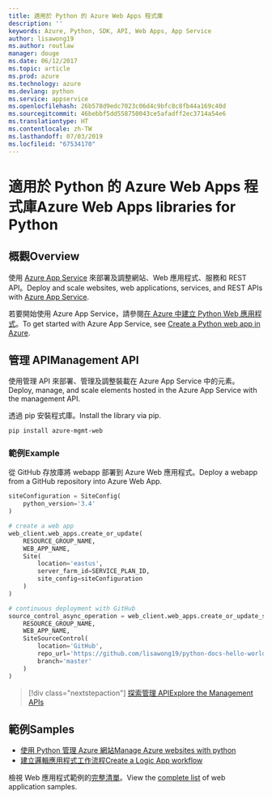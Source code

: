 ```yaml
---
title: 適用於 Python 的 Azure Web Apps 程式庫
description: ''
keywords: Azure, Python, SDK, API, Web Apps, App Service
author: lisawong19
ms.author: routlaw
manager: douge
ms.date: 06/12/2017
ms.topic: article
ms.prod: azure
ms.technology: azure
ms.devlang: python
ms.service: appservice
ms.openlocfilehash: 26b578d9edc7023c06d4c9bfc8c8fb44a169c40d
ms.sourcegitcommit: 46bebbf5dd558750043ce5afadff2ec3714a54e6
ms.translationtype: HT
ms.contentlocale: zh-TW
ms.lasthandoff: 07/03/2019
ms.locfileid: "67534170"
---
```

# <a name="azure-web-apps-libraries-for-python"></a><span data-ttu-id="1fd0c-103">適用於 Python 的 Azure Web Apps 程式庫</span><span class="sxs-lookup"><span data-stu-id="1fd0c-103">Azure Web Apps libraries for Python</span></span>

## <a name="overview"></a><span data-ttu-id="1fd0c-104">概觀</span><span class="sxs-lookup"><span data-stu-id="1fd0c-104">Overview</span></span>

<span data-ttu-id="1fd0c-105">使用 [Azure App Service](/azure/app-service) 來部署及調整網站、Web 應用程式、服務和 REST API。</span><span class="sxs-lookup"><span data-stu-id="1fd0c-105">Deploy and scale websites, web applications, services, and REST APIs with [Azure App Service](/azure/app-service).</span></span>

<span data-ttu-id="1fd0c-106">若要開始使用 Azure App Service，請參閱[在 Azure 中建立 Python Web 應用程式](/azure/app-service-web/app-service-web-get-started-python)。</span><span class="sxs-lookup"><span data-stu-id="1fd0c-106">To get started with Azure App Service, see [Create a Python web app in Azure](/azure/app-service-web/app-service-web-get-started-python).</span></span>

## <a name="management-api"></a><span data-ttu-id="1fd0c-107">管理 API</span><span class="sxs-lookup"><span data-stu-id="1fd0c-107">Management API</span></span>

<span data-ttu-id="1fd0c-108">使用管理 API 來部署、管理及調整裝載在 Azure App Service 中的元素。</span><span class="sxs-lookup"><span data-stu-id="1fd0c-108">Deploy, manage, and scale elements hosted in the Azure App Service with the management API.</span></span>

<span data-ttu-id="1fd0c-109">透過 pip 安裝程式庫。</span><span class="sxs-lookup"><span data-stu-id="1fd0c-109">Install the library via pip.</span></span>

```bash
pip install azure-mgmt-web
```

### <a name="example"></a><span data-ttu-id="1fd0c-110">範例</span><span class="sxs-lookup"><span data-stu-id="1fd0c-110">Example</span></span>

<span data-ttu-id="1fd0c-111">從 GitHub 存放庫將 webapp 部署到 Azure Web 應用程式。</span><span class="sxs-lookup"><span data-stu-id="1fd0c-111">Deploy a webapp from a GitHub repository into Azure Web App.</span></span>

```python
siteConfiguration = SiteConfig(
    python_version='3.4'
)

# create a web app
web_client.web_apps.create_or_update(
    RESOURCE_GROUP_NAME,
    WEB_APP_NAME,
    Site(
        location='eastus',
        server_farm_id=SERVICE_PLAN_ID,
        site_config=siteConfiguration
    )
)

# continuous deployment with GitHub
source_control_async_operation = web_client.web_apps.create_or_update_source_control(
    RESOURCE_GROUP_NAME,
    WEB_APP_NAME,
    SiteSourceControl(
        location='GitHub',
        repo_url='https://github.com/lisawong19/python-docs-hello-world',
        branch='master'
    )
)
```

> [!div class="nextstepaction"]
> [<span data-ttu-id="1fd0c-112">探索管理 API</span><span class="sxs-lookup"><span data-stu-id="1fd0c-112">Explore the Management APIs</span></span>](/python/api/overview/azure/webapps/management)

## <a name="samples"></a><span data-ttu-id="1fd0c-113">範例</span><span class="sxs-lookup"><span data-stu-id="1fd0c-113">Samples</span></span>

* <span data-ttu-id="1fd0c-114">[使用 Python 管理 Azure 網站][1]</span><span class="sxs-lookup"><span data-stu-id="1fd0c-114">[Manage Azure websites with python][1]</span></span>
* <span data-ttu-id="1fd0c-115">[建立邏輯應用程式工作流程][2]</span><span class="sxs-lookup"><span data-stu-id="1fd0c-115">[Create a Logic App workflow][2]</span></span>

<span data-ttu-id="1fd0c-116">檢視 Web 應用程式範例的[完整清單](https://azure.microsoft.com/resources/samples/?platform=python&term=web-app)。</span><span class="sxs-lookup"><span data-stu-id="1fd0c-116">View the [complete list](https://azure.microsoft.com/resources/samples/?platform=python&term=web-app) of web application samples.</span></span>

[1]: https://azure.microsoft.com/resources/samples/app-service-web-python-manage
[2]: ../docs-ref-conceptual/python-sdk-azure-samples-logic-app-workflow.md
